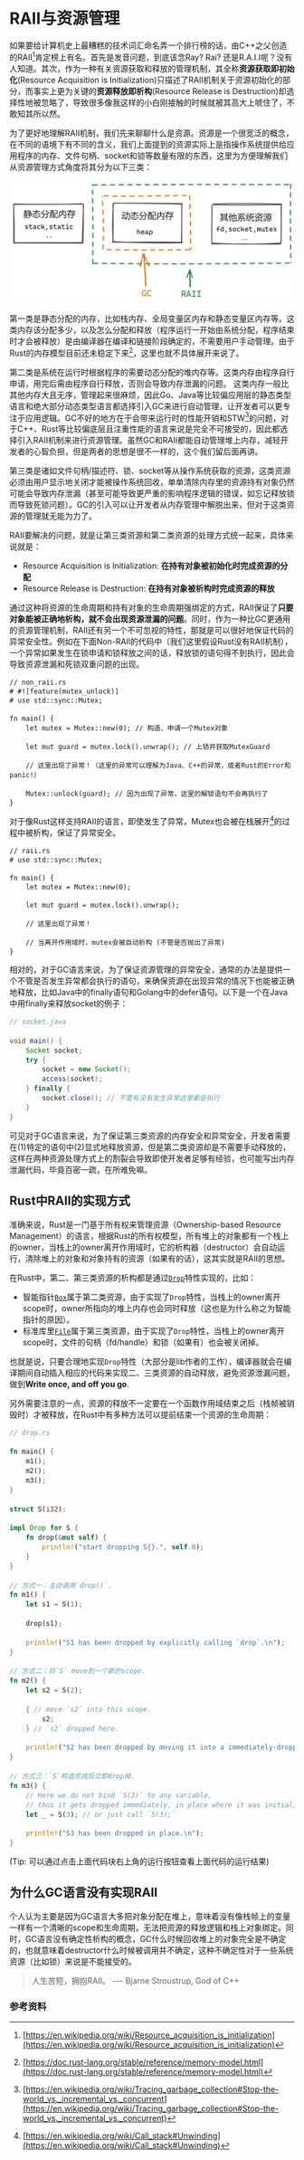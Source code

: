 # RAII与资源管理

如果要给计算机史上最糟糕的技术词汇命名弄一个排行榜的话，由C++之父创造的RAII[^1]肯定榜上有名。首先是发音问题，到底该念Ray? Rai? 还是R.A.I.I呢？没有人知道。其次，作为一种有关资源获取和释放的管理机制，其全称**资源获取即初始化**(Resource Acquisition is Initialization)只描述了RAII机制关于资源初始化的部分，而事实上更为关键的**资源释放即析构**(Resource Release is Destruction)却选择性地被忽略了，导致很多像我这样的小白刚接触的时候就被其高大上唬住了，不敢知其所以然。

为了更好地理解RAII机制，我们先来聊聊什么是资源。资源是一个很宽泛的概念，在不同的语境下有不同的含义，我们上面提到的资源实际上是指操作系统提供给应用程序的内存、文件句柄、socket和锁等数量有限的东西，这里为方便理解我们从资源管理方式角度将其分为以下三类：

![system resources](./img/system_resources.png)

第一类是静态分配的内存，比如栈内存、全局变量区内存和静态变量区内存等。这类内存该分配多少，以及怎么分配和释放（程序运行一开始由系统分配，程序结束时才会被释放）是由编译器在编译和链接阶段确定的，不需要用户手动管理。由于Rust的内存模型目前还未稳定下来[^2]，这里也就不具体展开来说了。

第二类是系统在运行时根据程序的需要动态分配的堆内存等。这类内存由程序自行申请，用完后需由程序自行释放，否则会导致内存泄漏的问题。
这类内存一般比其他内存大且无序，管理起来很麻烦，因此Go、Java等比较偏应用层的静态类型语言和绝大部分动态类型语言都选择引入GC来进行自动管理，让开发者可以更专注于应用逻辑。GC不好的地方在于会带来运行时的性能开销和STW[^3]的问题，对于C++、Rust等比较偏底层且注重性能的语言来说是完全不可接受的，因此都选择引入RAII机制来进行资源管理。虽然GC和RAII都能自动管理堆上内存，减轻开发者的心智负担，但是两者的思想是很不一样的，这个我们留后面再讲。

第三类是诸如文件句柄/描述符、锁、socket等从操作系统获取的资源，这类资源必须由用户显示地关闭才能被操作系统回收，单单清除内存里的资源持有对象仍然可能会导致内存泄漏（甚至可能导致更严重的影响程序逻辑的错误，如忘记释放锁而导致死锁问题）。GC的引入可以让开发者从内存管理中解脱出来，但对于这类资源的管理就无能为力了。

RAII要解决的问题，就是让第三类资源和第二类资源的处理方式统一起来，具体来说就是：

- Resource Acquisition is Initialization: **在持有对象被初始化时完成资源的分配**
- Resource Release is Destruction: **在持有对象被析构时完成资源的释放**

通过这种将资源的生命周期和持有对象的生命周期强绑定的方式，RAII保证了**只要对象能被正确地析构，就不会出现资源泄漏的问题**。同时，作为一种比GC更通用的资源管理机制，RAII还有另一个不可忽视的特性，那就是可以很好地保证代码的异常安全性。例如在下面Non-RAII的代码中（我们这里假设Rust没有RAII机制），一个异常如果发生在锁申请和锁释放之间的话，释放锁的语句得不到执行，因此会导致资源泄漏和死锁双重问题的出现。

```rust,no_run
// non_raii.rs
# #![feature(mutex_unlock)]
# use std::sync::Mutex;

fn main() {
    let mutex = Mutex::new(0); // 构造、申请一个Mutex对象

    let mut guard = mutex.lock().unwrap(); // 上锁并获取MutexGuard

    // 这里出现了异常！（这里的异常可以理解为Java、C++的异常，或者Rust的Error和panic!）

    Mutex::unlock(guard); // 因为出现了异常，这里的解锁语句不会再执行了
}
```

对于像Rust这样支持RAII的语言，即使发生了异常，Mutex也会被在栈展开[^4]的过程中被析构，保证了异常安全。

```rust,no_run
// raii.rs
# use std::sync::Mutex;

fn main() {
    let mutex = Mutex::new(0);

    let mut guard = mutex.lock().unwrap();

    // 这里出现了异常！

    // 当离开作用域时，mutex会被自动析构 (不管是否抛出了异常)
}
```

相对的，对于GC语言来说，为了保证资源管理的异常安全，通常的办法是提供一个不管是否发生异常都会执行的语句，来确保资源在出现异常的情况下也能被正确地释放，比如Java中的finally语句和Golang中的defer语句。以下是一个在Java中用finally来释放socket的例子：

```java
// socket.java

void main() {
    Socket socket;
    try {
        socket = new Socket();
        access(socket);
    } finally {
        socket.close(); // 不管有没有发生异常这里都会执行
    }
}
```

可见对于GC语言来说，为了保证第三类资源的内存安全和异常安全，开发者需要在(1)特定的语句中(2)显式地释放资源，但是第二类资源却是不需要手动释放的，这样在两种资源处理方式上的割裂会导致即使开发者足够有经验，也可能写出内存泄漏代码，毕竟百密一疏，在所难免嘛。

## Rust中RAII的实现方式

准确来说，Rust是一门基于所有权来管理资源（Ownership-based Resource Management）的语言，根据Rust的所有权模型，所有堆上的对象都有一个栈上的owner，当栈上的owner离开作用域时，它的析构器（destructor）会自动运行，清除堆上的对象和对象持有的资源（如果有的话），这其实就是RAII的思想。

在Rust中，第二、第三类资源的析构都是通过[`Drop`]特性实现的，比如：

- 智能指针[`Box`]属于第二类资源，由于实现了`Drop`特性，当栈上的owner离开scope时，owner所指向的堆上内存也会同时释放（这也是为什么称之为智能指针的原因）。
- 标准库里[`File`]属于第三类资源，由于实现了`Drop`特性，当栈上的owner离开scope时，文件的句柄（fd/handle）和锁（如果有）也会被关闭掉。

也就是说，只要合理地实现`Drop`特性（大部分是lib作者的工作），编译器就会在编译期间自动插入相应的代码来实现二、三类资源的自动释放，避免资源泄漏问题，做到**Write once, and off you go**.

另外需要注意的一点，资源的释放不一定要在一个函数作用域结束之后（栈帧被销毁时）才被释放，在Rust中有多种方法可以提前结束一个资源的生命周期：

[`Drop`]: https://doc.rust-lang.org/nightly/std/ops/trait.Drop.html
[`Box`]: https://doc.rust-lang.org/nightly/std/ops/trait.Drop.html
[`File`]: https://doc.rust-lang.org/nightly/std/fs/struct.File.html

```rust
// drop.rs

fn main() {
    m1();
    m2();
    m3();
}

struct S(i32);

impl Drop for S {
    fn drop(&mut self) {
        println!("start dropping S{}.", self.0);
    }
}

// 方式一：主动调用`drop()`.
fn m1() {
    let s1 = S(1);

    drop(s1);

    println!("S1 has been dropped by explicitly calling `drop`.\n");
}

// 方式二：将`S` move到一个新的scope.
fn m2() {
    let s2 = S(2);

    { // move `s2` into this scope.
        s2;
    } // `s2` dropped here.

    println!("S2 has been dropped by moving it into a immediately-dropped scope.\n");
}

// 方式三：`S`构造完成后立即drop掉.
fn m3() {
    // Here we do not bind `S(3)` to any variable,
    // thus it gets dropped immediately, in place where it was initialized.
    let _ = S(3); // or just call `S(3);`

    println!("S3 has been dropped in place.\n");
}
```

(Tip: 可以通过点击上面代码块右上角的运行按钮查看上面代码的运行结果)

## 为什么GC语言没有实现RAII

个人认为主要是因为GC语言大多把对象分配在堆上，意味着没有像栈帧上的变量一样有一个清晰的scope和生命周期，无法把资源的释放逻辑和栈上对象绑定。同时，GC语言没有确定性析构的概念，GC什么时候回收堆上的对象完全是不确定的，也就意味着destructor什么时候被调用并不确定，这种不确定性对于一些系统资源（比如锁）来说是不能接受的。

> 人生苦短，拥抱RAII。 --- Bjarne Stroustrup, God of C++

### 参考资料

[^1]: [https://en.wikipedia.org/wiki/Resource_acquisition_is_initialization](https://en.wikipedia.org/wiki/Resource_acquisition_is_initialization)

[^2]: [https://doc.rust-lang.org/stable/reference/memory-model.html](https://doc.rust-lang.org/stable/reference/memory-model.html)

[^3]: [https://en.wikipedia.org/wiki/Tracing_garbage_collection#Stop-the-world_vs._incremental_vs._concurrent](https://en.wikipedia.org/wiki/Tracing_garbage_collection#Stop-the-world_vs._incremental_vs._concurrent)

[^4]: [https://en.wikipedia.org/wiki/Call_stack#Unwinding](https://en.wikipedia.org/wiki/Call_stack#Unwinding)

[^5]: [https://doc.rust-lang.org/rust-by-example/scope/raii.html](https://doc.rust-lang.org/rust-by-example/scope/raii.html)

[^6]: [https://doc.rust-lang.org/nomicon/unwinding.html](https://doc.rust-lang.org/nomicon/unwinding.html)

[^7]: [https://rustmagazine.github.io/rust_magazine_2021/chapter_4/rust-to-system-essence-raii.html](https://rustmagazine.github.io/rust_magazine_2021/chapter_4/rust-to-system-essence-raii.html)